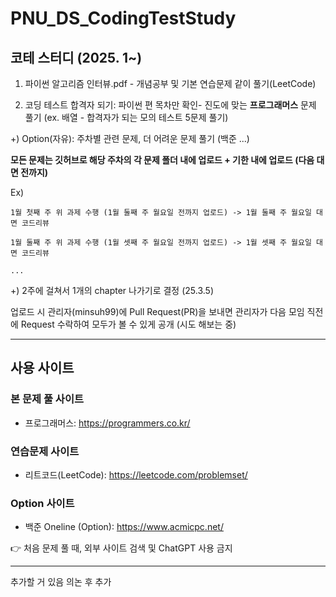 # PNU_DS_CodingTestStudy

## 코테 스터디 (2025. 1~)

1. 파이썬 알고리즘 인터뷰.pdf - 개념공부 및 기본 연습문제 같이 풀기(LeetCode)

2. 코딩 테스트 합격자 되기: 파이썬 편 목차만 확인- 진도에 맞는 **프로그래머스** 문제 풀기 (ex. 배열 - 합격자가 되는 모의 테스트 5문제 풀기)

+) Option(자유): 주차별 관련 문제, 더 어려운 문제 풀기 (백준 ...)
 
**모든 문제는 깃허브로 해당 주차의 각 문제 폴더 내에 업로드 + 기한 내에 업로드 (다음 대면 전까지)**

Ex) 

    1월 첫째 주 위 과제 수행 (1월 둘째 주 월요일 전까지 업로드) -> 1월 둘째 주 월요일 대면 코드리뷰
    
    1월 둘째 주 위 과제 수행 (1월 셋째 주 월요일 전까지 업로드) -> 1월 셋째 주 월요일 대면 코드리뷰 
    
    ...

+) 2주에 걸쳐서 1개의 chapter 나가기로 결정 (25.3.5)

업로드 시 관리자(minsuh99)에 Pull Request(PR)을 보내면 관리자가 다음 모임 직전에 Request 수락하여 모두가 볼 수 있게 공개 (시도 해보는 중)

---

## 사용 사이트

### 본 문제 풀 사이트
- 프로그래머스: https://programmers.co.kr/
### 연습문제 사이트
- 리트코드(LeetCode): https://leetcode.com/problemset/
### Option 사이트
- 백준 Oneline (Option): https://www.acmicpc.net/

👉 처음 문제 풀 때, 외부 사이트 검색 및 ChatGPT 사용 금지

---

추가할 거 있음 의논 후 추가
